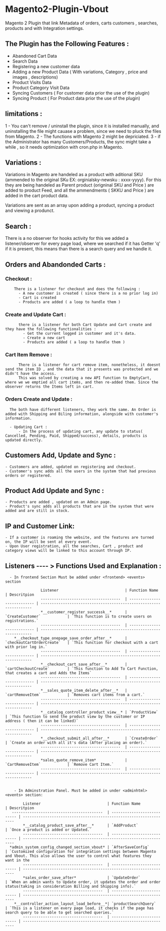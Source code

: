 # Magento2-Plugin-Vbout
Magento 2 Plugin that link Metadata of orders, carts customers , searches, products and with Integration settings.

## The Plugin has the Following Features :

  - Abandoned Cart Data
  - Search Data 
  - Registering a new customer data
  - Adding a new Product Data ( With variations, Category , price and images , descriptions)
  - Product Visits Data
  - Product Category Visit Data
  - Syncing Customers ( For customer data prior the use of the plugin) 
  - Syncing Product   ( For Product data prior the use of the plugin)
## limitations : 
  1 - You can't remove / uninstall the plugin, since it is installed manually, and uninstalling the file might cauase a problem, since we need to pluck the files from Magento.
  2 - The functions with Magento 2 might be depriciated.
  3 - if the Administrator has many Customers/Products, the sync might take a while , so it needs optimization with cron.php in Magento.
  
## Variations : 
  
 Variations in Magento are handeled as a product with aditional SKU (ammended to the original SKu EX: orginialsky-newsku : xxxx-yyyy). 
 For this they are being handeled as Parent product (origninal SKU and Price ) are added to product Feed, and all the ammendments ( SKKU and Price ) 
 are added in the cart product data.
 
 Variations are sent as an array upon adding a product, syncing a product and viewing a produnct.
 
## Search : 
  
  There is a no observer for hooks activity for this we added a listener/observer for every page load, where we searched if it has Getter 'q'
  if it is present, this means than there is a search query and we handle it.
  
## Orders and Abandonded Carts : 
  
  ### Checkout : 
    
        There is a listener for checkout and does the following :
          - A new customer is created ( since there is a no prior log in)
          - Cart is created
          - Products are added ( a loop to handle them )
  ### Create and Update Cart  : 
          there is a listener for both Cart Update and Cart create and they have the following functionalities : 
            - Get the current logged in customer and it's data. 
            - Create a new cart
            - Products are added ( a loop to handle them ) 
  ### Cart Item Remove : 
          There is a listener for cart remove item, nonetheless, it doesnt send the item ID , and the data that it presents was protected and we didn't have the access. 
          This was solved by creating a new API function to EmptyCart, where we we emptied all cart items, and then re-added them. Since the observer returns the Items left in cart.
  ### Orders Create and Update : 
      The both have different listeners, they work the same. An Order is added with Shipping and Biling information, alongside with customer's information.
      
      - Updating Cart : 
          - In the process of updating cart, any update to status( Cancelled, Pending, Paid, Shipped/success), details, products is updated directly.
## Customers Add, Update and Sync :
    - Customers are added, updated on registering and checkout.
    - Customer's sync adds all the users in the system that had previous orders or registered.

## Product Add Update and Sync :
    - Products are added , updated on an Admin page.
    - Product's sync adds all products that are in the system that were added and are still in stock.
    
## IP and Customer Link: 
    - If a customer is roaming the website, and the features are turned on, the IP will be sent at every event. 
    - Upon User registration, all the searches, Cart , product and category views will be linked to this account through IP.
    
      
## Listeners ---- > Functions Used and Explanation :

      - In frontend Section Must be added under <frontend> <events> section
  
                    Listener                              | Function Name               | Descritpion
                    ------------------------------------  | --------------------------- | ------------------------------------------------------------------
                    *__customer_register_successk__*      | `CreateCustomer`            | `This function is to create users on registrations.`
                    ------------------------------------  | --------------------------- | ------------------------------------------------------------------
        *__checkout_type_onepage_save_order_after__*      | `checkoutCartOrderCreate`   | `This function for checkout with a cart with prior log in.`
                    ------------------------------------  | --------------------------- | ------------------------------------------------------------------
                    *__checkout_cart_save_after__*        | `cartCheckoutCreate`        | `This function to Add To Cart Function, that creates a cart and Adds the Items`
                    ------------------------------------  | --------------------------- | ------------------------------------------------------------------
                    *__sales_quote_item_delete_after__*   | `cartRemoveItem`            | `Removes cart items from a cart.`
                    ------------------------------------  | --------------------------- | ------------------------------------------------------------------
                    *__catalog_controller_product_view__* | `ProductView`               | `This function to send the product view by the customer or IP address ( then it can be linked)`
                    ------------------------------------  | --------------------------- | ------------------------------------------------------------------
                    *__checkout_submit_all_after__*       | `CreateOrder`               | `Create an order with all it's data (After placing an order).`
                    ------------------------------------  | --------------------------- | ------------------------------------------------------------------
                    *sales_quote_remove_item*             | `CartRemoveItem`            | `Remove Cart Item.`
                    ------------------------------------  | --------------------------- | ------------------------------------------------------------------


        - In Adminstration Panel. Must be added in under <adminhtml> <events> section: 
        
            Listener                              | Function Name               | Descritpion
       -----------------------------------------  | --------------------------- | ------------------------------------------------------------------
            *__catalog_product_save_after__*      | `AddProduct`                | `Once a product is added or Updated.`
            ------------------------------------  | --------------------------- | ------------------------------------------------------------------
      *admin_system_config_changed_section_vbout* | `AfterSaveConfig`           | `Customized configuration for integration settings between Magento and Vbout. This also allows the user to control what features they want in the 
            ------------------------------------  | --------------------------- | ------------------------------------------------------------------
            *sales_order_save_after*              | `UpdateOrder`               | `When an admin wants to Update order, it updates the order and order status(taking in consideration Billing and Shipping info).`
            ------------------------------------  | --------------------------- | ------------------------------------------------------------------
        *__controller_action_layout_load_before__*| `productSearchQuery`        | `This is a listener on every page load, it checks if the page has search query to be able to get searched queries.`
            ------------------------------------  | --------------------------- | ------------------------------------------------------------------
